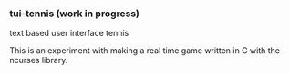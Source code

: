 ### tui-tennis (work in progress)
text based user interface tennis

This is an experiment with making a real time game written in C with the ncurses library.
